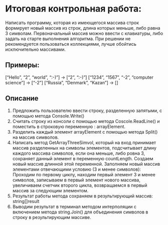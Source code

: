 # Итоговая контрольная работа: 
Написать программу, которая из имеющегося массива строк формирует новый массив из строк, длина которых меньше, либо равна 3 символам. Первоначальный массив можно ввести с клавиатуры, либо задать на старте выполнения алгоритма. При решении не рекомендуется пользоваться коллекциями, лучше обойтись исключительно массивами.
## Примеры:
[“Hello”, “2”, “world”, “:-)”] → [“2”, “:-)”]
[“1234”, “1567”, “-2”, “computer science”] → [“-2”]
[“Russia”, “Denmark”, “Kazan”] → []
## Описание
1.	Предложить пользователю ввести строку, разделенную запятыми, с помощью метода Сonsole.Write()
2.	Считать строку из консоли с помощью метода Сoscole.ReadLine() и поместить в строковую переменную :  arrayElement.
3.	Разделить каждый элемент arrayElement  с помощью метода Split() на массив символов.
4.	Написать метод GetArrayThreeSimvol, который на вход принимает массив разделенных на символы элементов, подсчитывает длину каждого массива символов, если она меньше, либо ровна 3, сохраняет данный элемент в переменную countLength.
Создаем новый массив длинной этой переменной. Заполняем новый массив элементами отвечающими условию (3 и менее символов): Проходим по первому циклу, находим первый элемент 3 и менее символов, записываем в первый элемент нового массива, увеличиваем счетчик второго цикла, возвращаемся в первый массив за следующим элементом.
5.	Результат работы метода сохраняем в  результирующий массив: string[]result
6.	Выводим результат в терминал методом интерполяции c включением метода string.Join() для объединения символов в строку в результирующим массиве.

